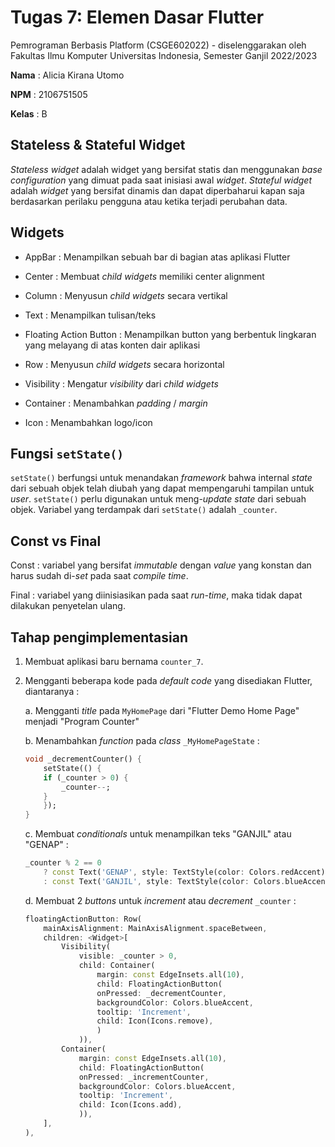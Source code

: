 # Tugas 7: Elemen Dasar Flutter

Pemrograman Berbasis Platform (CSGE602022) - diselenggarakan oleh Fakultas Ilmu Komputer Universitas Indonesia, Semester Ganjil 2022/2023

**Nama**  : Alicia Kirana Utomo

**NPM**   : 2106751505

**Kelas** : B

## Stateless & Stateful Widget

_Stateless widget_ adalah widget yang bersifat statis dan menggunakan _base configuration_ yang dimuat pada saat inisiasi awal _widget_. _Stateful widget_ adalah _widget_ yang bersifat dinamis dan dapat diperbaharui kapan saja berdasarkan perilaku pengguna atau ketika terjadi perubahan data.

## Widgets

- AppBar                    : Menampilkan sebuah bar di bagian atas aplikasi Flutter

- Center                    : Membuat _child widgets_ memiliki center alignment

- Column                    : Menyusun _child widgets_ secara vertikal

- Text                      : Menampilkan tulisan/teks

- Floating Action Button    : Menampilkan button yang berbentuk lingkaran yang melayang di atas konten dair aplikasi

- Row                       : Menyusun _child widgets_ secara horizontal

- Visibility                : Mengatur _visibility_ dari _child widgets_

- Container                 : Menambahkan _padding_ / _margin_

- Icon                      : Menambahkan logo/icon

## Fungsi `setState()`

`setState()` berfungsi untuk menandakan _framework_ bahwa internal _state_ dari sebuah objek telah diubah yang dapat mempengaruhi tampilan untuk _user_. `setState()` perlu digunakan untuk meng-_update_ _state_ dari sebuah objek. Variabel yang terdampak dari `setState()` adalah `_counter`.

## Const vs Final

Const   : variabel yang bersifat _immutable_ dengan _value_ yang konstan dan harus sudah di-_set_ pada saat _compile time_.

Final   : variabel yang diinisiasikan pada saat _run-time_, maka tidak dapat dilakukan penyetelan ulang.

## Tahap pengimplementasian

1. Membuat aplikasi baru bernama `counter_7`.

2. Mengganti beberapa kode pada _default code_ yang disediakan Flutter, diantaranya :

    a. Mengganti _title_ pada `MyHomePage` dari "Flutter Demo Home Page" menjadi "Program Counter"

    b. Menambahkan _function_ pada _class_ `_MyHomePageState` :

    ```dart
    void _decrementCounter() {
        setState(() {
        if (_counter > 0) {
            _counter--;
        }
        });
    }
    ```

    c. Membuat _conditionals_ untuk menampilkan teks "GANJIL" atau "GENAP" :

    ```dart
    _counter % 2 == 0
        ? const Text('GENAP', style: TextStyle(color: Colors.redAccent))
        : const Text('GANJIL', style: TextStyle(color: Colors.blueAccent)),
    ```

    d. Membuat 2 _buttons_ untuk _increment_ atau _decrement_ `_counter` :

    ```dart
    floatingActionButton: Row(
        mainAxisAlignment: MainAxisAlignment.spaceBetween,
        children: <Widget>[
            Visibility(
                visible: _counter > 0,
                child: Container(
                    margin: const EdgeInsets.all(10),
                    child: FloatingActionButton(
                    onPressed: _decrementCounter,
                    backgroundColor: Colors.blueAccent,
                    tooltip: 'Increment',
                    child: Icon(Icons.remove),
                    )
                )),
            Container(
                margin: const EdgeInsets.all(10),
                child: FloatingActionButton(
                onPressed: _incrementCounter,
                backgroundColor: Colors.blueAccent,
                tooltip: 'Increment',
                child: Icon(Icons.add),
                )),
        ],
    ),
    ```